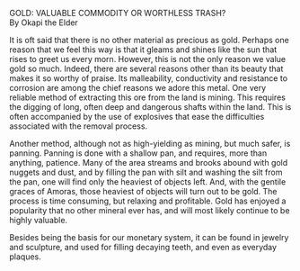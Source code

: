 GOLD: VALUABLE COMMODITY OR WORTHLESS TRASH?  
By Okapi the Elder  
  
It is oft said that there is no other material as precious as gold. Perhaps one reason that we feel this way is that it gleams and shines like the sun that rises to greet us every morn. However, this is not the only reason we value gold so much. Indeed, there are several reasons other than its beauty that makes it so worthy of praise. Its malleability, conductivity and resistance to corrosion are among the chief reasons we adore this metal. One very reliable method of extracting this ore from the land is mining. This requires the digging of long, often deep and dangerous shafts within the land. This is often accompanied by the use of explosives that ease the difficulties associated with the removal process.  
  
Another method, although not as high-yielding as mining, but much safer, is panning. Panning is done with a shallow pan, and requires, more than anything, patience. Many of the area streams and brooks abound with gold nuggets and dust, and by filling the pan with silt and washing the silt from the pan, one will find only the heaviest of objects left. And, with the gentile graces of Amoras, those heaviest of objects will turn out to be gold. The process is time consuming, but relaxing and profitable. Gold has enjoyed a popularity that no other mineral ever has, and will most likely continue to be highly valuable.  
  
Besides being the basis for our monetary system, it can be found in jewelry and sculpture, and used for filling decaying teeth, and even as everyday plaques.  